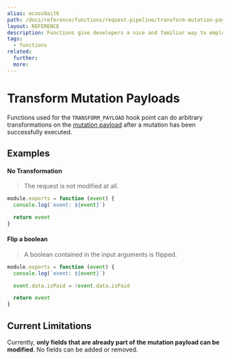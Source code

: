 ```yaml
---
alias: ecoos0ait6
path: /docs/reference/functions/request-pipeline/transform-mutation-payloads
layout: REFERENCE
description: Functions give developers a nice and familiar way to employ custom business logic.
tags:
  - functions
related:
  further:
  more:
---
```


# Transform Mutation Payloads

Functions used for the `TRANSFORM_PAYLOAD` hook point can do arbitrary transformations on the [mutation payload](!alias-gahth9quoo) after a mutation has been successfully executed.

## Examples

#### No Transformation

> The request is not modified at all.

```js
module.exports = function (event) {
  console.log(`event: ${event}`)

  return event
}
```

#### Flip a boolean

> A boolean contained in the input arguments is flipped.

```js
module.exports = function (event) {
  console.log(`event: ${event}`)

  event.data.isPaid = !event.data.isPaid

  return event
}
```

## Current Limitations

Currently, **only fields that are already part of the mutation payload can be modified**. No fields can be added or removed.
